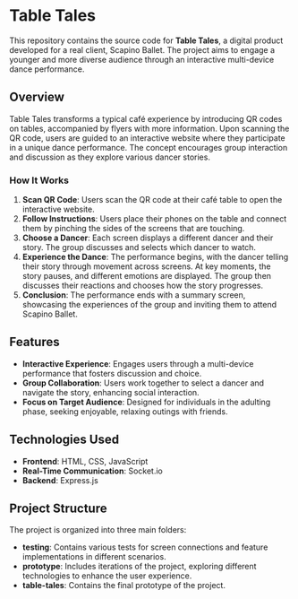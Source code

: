 # Table Tales
This repository contains the source code for **Table Tales**, a digital product developed for a real client, Scapino Ballet. The project aims to engage a younger and more diverse audience through an interactive multi-device dance performance.

## Overview
Table Tales transforms a typical café experience by introducing QR codes on tables, accompanied by flyers with more information. Upon scanning the QR code, users are guided to an interactive website where they participate in a unique dance performance. The concept encourages group interaction and discussion as they explore various dancer stories.

### How It Works
1. **Scan QR Code**: Users scan the QR code at their café table to open the interactive website.
2. **Follow Instructions**: Users place their phones on the table and connect them by pinching the sides of the screens that are touching.
3. **Choose a Dancer**: Each screen displays a different dancer and their story. The group discusses and selects which dancer to watch.
4. **Experience the Dance**: The performance begins, with the dancer telling their story through movement across screens. At key moments, the story pauses, and different emotions are displayed. The group then discusses their reactions and chooses how the story progresses.
5. **Conclusion**: The performance ends with a summary screen, showcasing the experiences of the group and inviting them to attend Scapino Ballet.

## Features
- **Interactive Experience**: Engages users through a multi-device performance that fosters discussion and choice.
- **Group Collaboration**: Users work together to select a dancer and navigate the story, enhancing social interaction.
- **Focus on Target Audience**: Designed for individuals in the adulting phase, seeking enjoyable, relaxing outings with friends.

## Technologies Used
- **Frontend**: HTML, CSS, JavaScript
- **Real-Time Communication**: Socket.io
- **Backend**: Express.js

## Project Structure
The project is organized into three main folders:
- **testing**: Contains various tests for screen connections and feature implementations in different scenarios.
- **prototype**: Includes iterations of the project, exploring different technologies to enhance the user experience.
- **table-tales**: Contains the final prototype of the project.

